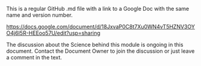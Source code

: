 This is a regular GitHub .md file with a link to a Google Doc with the same name and version number. 

https://docs.google.com/document/d/18JxvaP0C8t7Xu0WN4vT5HZNV3OYO4j6I5R-HEEoo57U/edit?usp=sharing

The discussion about the Science behind this module is ongoing in this document. Contact the Document Owner to join the discussion or just leave a comment in the text.

